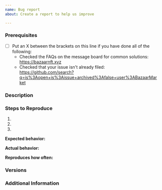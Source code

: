```yaml
---
name: Bug report
about: Create a report to help us improve

---
```


<!--

Have you read Bazaar's Code of Conduct? By filing an Issue, you are expected to comply with it, including treating everyone with respect: https://github.com/BazaarMarket/bazaar-market/blob/main/CODE_OF_CONDUCT.md

Do you want to ask a question? Are you looking for support? Our Discord is the best place for getting support: https://discord.gg/mbpZZbppTP

-->

### Prerequisites

* [ ] Put an X between the brackets on this line if you have done all of the following:
    * Checked the FAQs on the message board for common solutions: <https://bazaarnft.xyz>
    * Checked that your issue isn't already filed: <https://github.com/search?q=is%3Aopen+is%3Aissue+archived%3Afalse+user%3ABazaarMarket>

### Description

<!-- Description of the issue -->

### Steps to Reproduce

1. <!-- First Step -->
2. <!-- Second Step -->
3. <!-- and so on… -->

**Expected behavior:**

<!-- What you expect to happen -->

**Actual behavior:**

<!-- What actually happens -->

**Reproduces how often:**

<!-- What percentage of the time does it reproduce? -->

### Versions

<!-- You can get this information from checking the packages.json file within the repo. Also, please include the OS and what version of the OS you're running. -->

### Additional Information

<!-- Any additional information, configuration or data that might be necessary to reproduce the issue. -->

